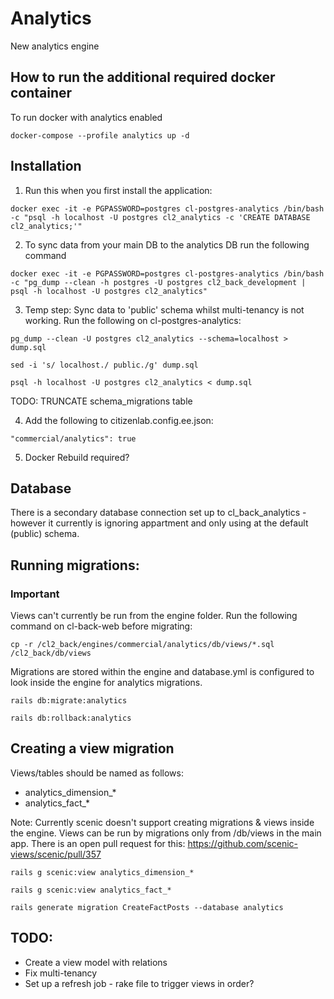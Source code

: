 # Analytics
New analytics engine

## How to run the additional required docker container

To run docker with analytics enabled

`docker-compose --profile analytics up -d`

## Installation

1. Run this when you first install the application:

```
docker exec -it -e PGPASSWORD=postgres cl-postgres-analytics /bin/bash -c "psql -h localhost -U postgres cl2_analytics -c 'CREATE DATABASE cl2_analytics;'"
```

2. To sync data from your main DB to the analytics DB run the following command

```
docker exec -it -e PGPASSWORD=postgres cl-postgres-analytics /bin/bash -c "pg_dump --clean -h postgres -U postgres cl2_back_development | psql -h localhost -U postgres cl2_analytics"
```

3. Temp step: Sync data to 'public' schema whilst multi-tenancy is not working. Run the following on cl-postgres-analytics:
```
pg_dump --clean -U postgres cl2_analytics --schema=localhost > dump.sql

sed -i 's/ localhost./ public./g' dump.sql

psql -h localhost -U postgres cl2_analytics < dump.sql
```

TODO: TRUNCATE schema_migrations table

4. Add the following to citizenlab.config.ee.json:

`"commercial/analytics": true`

5. Docker Rebuild required?

## Database

There is a secondary database connection set up to cl_back_analytics - however it currently is ignoring appartment and 
only using at the default (public) schema.

## Running migrations:

### Important

Views can't currently be run from the engine folder.
Run the following command on cl-back-web before migrating:

`cp -r /cl2_back/engines/commercial/analytics/db/views/*.sql /cl2_back/db/views`

Migrations are stored within the engine and database.yml is configured to look inside the engine for analytics migrations.

`rails db:migrate:analytics`

`rails db:rollback:analytics`

## Creating a view migration

Views/tables should be named as follows:

* analytics_dimension_*
* analytics_fact_*

Note: Currently scenic doesn't support creating migrations & views inside the engine.
Views can be run by migrations only from /db/views in the main app. 
There is an open pull request for this: https://github.com/scenic-views/scenic/pull/357

`rails g scenic:view analytics_dimension_*`

`rails g scenic:view analytics_fact_*`

`rails generate migration CreateFactPosts --database analytics`

## TODO:

* Create a view model with relations
* Fix multi-tenancy
* Set up a refresh job - rake file to trigger views in order?


